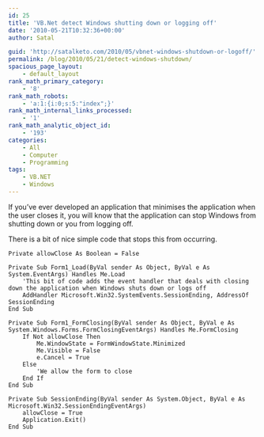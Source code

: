 ```yaml
---
id: 25
title: 'VB.Net detect Windows shutting down or logging off'
date: '2010-05-21T10:32:36+00:00'
author: Satal

guid: 'http://satalketo.com/2010/05/vbnet-windows-shutdown-or-logoff/'
permalink: /blog/2010/05/21/detect-windows-shutdown/
spacious_page_layout:
    - default_layout
rank_math_primary_category:
    - '8'
rank_math_robots:
    - 'a:1:{i:0;s:5:"index";}'
rank_math_internal_links_processed:
    - '1'
rank_math_analytic_object_id:
    - '193'
categories:
    - All
    - Computer
    - Programming
tags:
    - VB.NET
    - Windows
---
```


If you’ve ever developed an application that minimises the application when the user closes it, you will know that the application can stop Windows from shutting down or you from logging off.

There is a bit of nice simple code that stops this from occurring.

```vbnet
Private allowClose As Boolean = False

Private Sub Form1_Load(ByVal sender As Object, ByVal e As System.EventArgs) Handles Me.Load
    'This bit of code adds the event handler that deals with closing down the application when Windows shuts down or logs off
    AddHandler Microsoft.Win32.SystemEvents.SessionEnding, AddressOf SessionEnding
End Sub

Private Sub Form1_FormClosing(ByVal sender As Object, ByVal e As System.Windows.Forms.FormClosingEventArgs) Handles Me.FormClosing
    If Not allowClose Then
        Me.WindowState = FormWindowState.Minimized
        Me.Visible = False
        e.Cancel = True
    Else
        'We allow the form to close
    End If
End Sub

Private Sub SessionEnding(ByVal sender As System.Object, ByVal e As Microsoft.Win32.SessionEndingEventArgs)
    allowClose = True
    Application.Exit()
End Sub
```